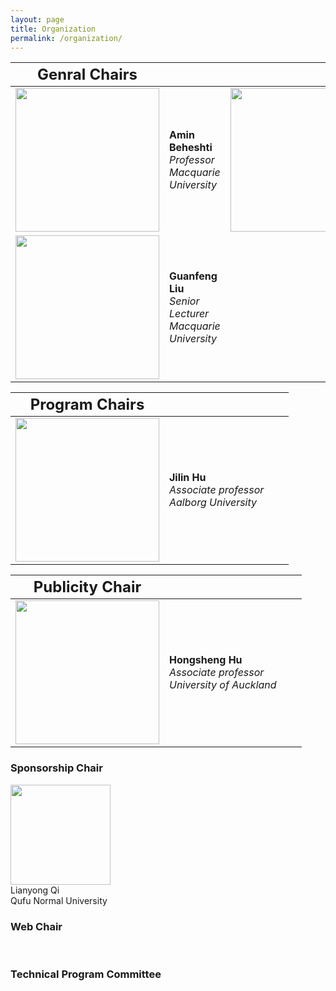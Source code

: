 ```yaml
---
layout: page
title: Organization 
permalink: /organization/
---
```



|   <font size=5>**Genral Chairs**</font> |    |        ||
|-----------|--------|-------------------|--------------|
|<img align="center" src="../figures/amin.jpg" width="230"/> |**Amin Beheshti** <br>*Professor*<br>*Macquarie University*  |<img align="center" src="../figures/sheng.jpg" width="230"/>      | **Victor S. Sheng** <br>*Associate professor*<br>*Texas Tech University*
|<img align="center" src="../figures/guanfeng.jpg" width="230"/> |**Guanfeng Liu** <br>*Senior Lecturer*<br>*Macquarie University* |   


|   <font size=5>**Program Chairs**</font> |    |    |     |
|-----------|--------|--------------------|--------------|
|<img align="center" src="../figures/hu.jpg" width="230"/> |**Jilin Hu** <br>*Associate professor*<br>*Aalborg University* |  

|   <font size=5>**Publicity Chair**</font> |    |    |     |
|-----------|--------|--------------------|--------------|
|<img align="center" src="../figures/hongsheng.jpg" width="230"/> |**Hongsheng Hu** <br>*Associate professor*<br>*University of Auckland* |  


### **Sponsorship Chair**
<img src="../figures/lianyong.jpg" width="160">
<br/>
Lianyong Qi
<br/>
Qufu Normal University
<!-- - Zhi Zhang, Data61, Australia
- Lianyong Qi, Qufu Normal University, China -->

<br/>

### **Web Chair**
<br/>
<!-- - Haolong Xiang, Macquarie University, Australia -->

### **Technical Program Committee**
<!-- To be updated ...
Following are tentative PC members
- Lingjuan Lyu,National University of Singapore,Singapore
- Luigi Catuogno, University of Salerno, Italy 
- Xiaochun Cheng, Middlesex University, U.K. 
- Dieter Gollmann, Hamburg University of Technology, Germany 
- Saeid Hosseini, Singapore University of Technology & Design, Singapore 
- Hadis Karimipour, University of Guelph, Canada 
- Weizhi Meng, Technical University of Denmark, Denmark 
- Vincenzo Moscato, University of Naples, Italy 
- Chao Chen, Swinburne University of Technology, Australia 
- Nathan Clarke, University of Plymouth, UK 
- Javier Parra-Arnau, Universitat Rovira i Virgili, Spain
- Wenjuan Li, Hong Kong Polytechnic University,HongKong
- Lam Kwok Yan, Nanyang Technological University, Singapore 
- Hui Liu, University of Calgary, Canada 
- Ali Ismail Awad, Lulea University of Technology, Sweden 
- Reza Malekian, Malmo University, Sweden 
- Meng Liu,Shandong University,China
- Xiaolong Xu,Nanjing University of Information Science and Technology,China
- Zhiyuan Tan,Edinburgh Napier University,UK
- Gaofeng Zhang,Hefei University of Technology,China
- Xiao Liu,Deakin University,Australia
- Tao Xu,Northwestern Polytechnical University,China
- Yirui Wu,Hohai University,China
- Liangfu Lv,Tianjin University,China
- Shunmei Meng,Nanjing University of Science and Technology,China
- Yanwei Xu,Tianjin University,China -->
